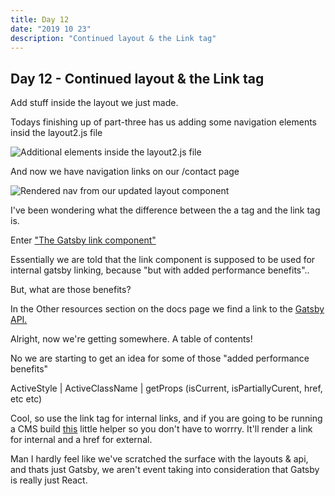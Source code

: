```yaml
---
title: Day 12
date: "2019 10 23"
description: "Continued layout & the Link tag"
---
```


  <div>
      <h2>Day 12 - Continued layout & the Link tag</h2>
      <p>Add stuff inside the layout we just made.</p>
      <p>Todays finishing up of part-three has us adding some navigation elements insid the layout2.js file</p>
      <img
        src={"../../Screenshot from 2019-10-27 06-09-46.png"}
        alt="Additional elements inside the layout2.js file"
      />
      <p>And now we have navigation links on our <Link to="/contact">/contact</Link> page</p>
      <img
        src={"../../Screenshot from 2019-10-27 06-24-10.png"}
        alt="Rendered nav from our updated layout component"
      />
      <p>I've been wondering what the difference between the a tag and the link tag is. </p>
      <p>Enter <a href="https://www.gatsbyjs.org/docs/linking-between-pages/">"The Gatsby link component"</a></p>
      <p>Essentially we are told that the link component is supposed to be used for internal gatsby linking, because "but with added performance benefits"..</p>
      <p>But, what are those benefits?</p>
      <p>In the Other resources section on the docs page we find a link to the <a href="https://www.gatsbyjs.org/docs/gatsby-link/">Gatsby API.</a></p>
      <p>Alright, now we're getting somewhere. A table of contents!</p>
      <p>No we are starting to get an idea for some of those "added performance benefits"</p>
      <p>ActiveStyle | ActiveClassName | getProps (isCurrent, isPartiallyCurent, href, etc etc)</p>
      <p>Cool, so use the link tag for internal links, and if you are going to be running a CMS build <a href="https://www.gatsbyjs.org/docs/gatsby-link/#reminder-use-link-only-for-internal-links">this</a> little helper so you don't have to worrry. It'll render a link for internal and a href for external.</p>
      <p>Man I hardly feel like we've scratched the surface with the layouts & api, and thats just Gatsby, we aren't event taking into consideration that Gatsby is really just React.</p>
    </div>
  